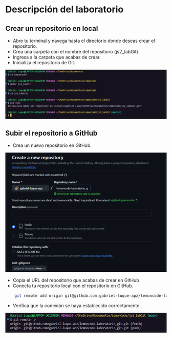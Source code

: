 # Descripción del laboratorio

## Crear un repositorio en local

- Abre tu terminal y navega hasta el directorio donde deseas crear el repositorio.
- Crea una carpeta con el nombre del repositorio (js2_labGit).
- Ingresa a la carpeta que acabas de crear.
- Inicializa el repositorio de Git.

![commandos para crear la carpeta](img/commands.png)

## Subir el repositorio a GitHub

- Crea un nuevo repositorio en GitHub.

![repository github](img/repository.png)

- Copia el URL del repositorio que acabas de crear en GitHub
- Conecta tu repositorio local con el repositorio en GitHub.
```sh
    git remote add origin git@github.com:gabriel-luque-apz/lemoncode-laboratorio_git.git
```
- Verifica que la conexión se haya establecido correctamente.

![url github remote v](img/remotev.png)